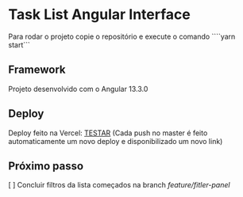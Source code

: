 # Task List Angular Interface

Para rodar o projeto copie o repositório e execute o comando ````yarn start```

## Framework

Projeto desenvolvido com o Angular 13.3.0

## Deploy
Deploy feito na Vercel: <a href="https://task-list-angular-interface-4007m0q4h-sidneiarauj.vercel.app/task">TESTAR</a>
(Cada push no master é feito automaticamente um novo deploy e disponibilizado um novo link)

## Próximo passo
[ ] Concluir filtros da lista começados na branch _feature/fitler-panel_
